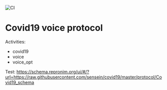 ![CI](https://github.com/sensein/covid19/workflows/CI/badge.svg)

# Covid19 voice protocol

Activities:
* covid19
* voice
* voice_opt


Test: https://schema.repronim.org/ui/#/?url=https://raw.githubusercontent.com/sensein/covid19/master/protocol/Covid19_schema